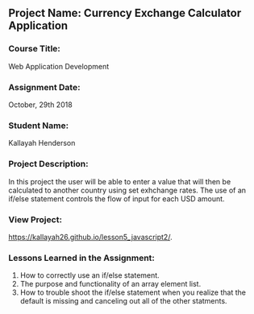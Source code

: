 ## Project Name:  Currency Exchange Calculator Application

### Course Title:
Web Application Development

### Assignment Date:  
October, 29th 2018

### Student Name:  
Kallayah Henderson 

### Project Description:
In this project the user will be able to enter a value that will then be calculated to another country using set exhchange rates. The use of an if/else statement controls the flow of input for each USD amount. 

### View Project:
 https://kallayah26.github.io/lesson5_javascript2/.

### Lessons Learned in the Assignment:
1. How to correctly use an if/else statement.
2. The purpose and functionality of an array element list.
3. How to trouble shoot the if/else statement when you realize that the default is missing and canceling out all of the other statments.

